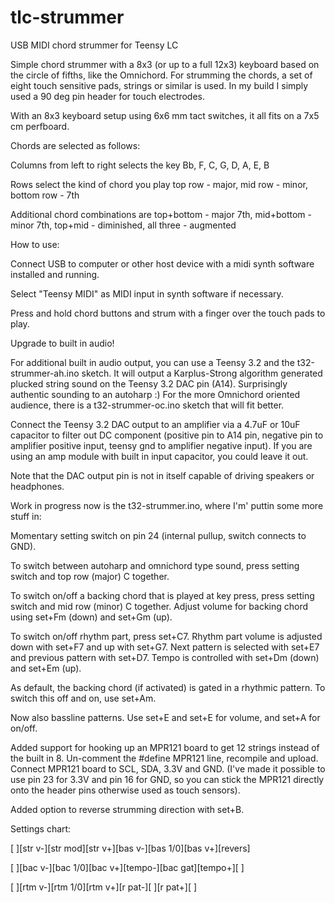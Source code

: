 # tlc-strummer
USB MIDI chord strummer for Teensy LC

Simple chord strummer with a 8x3 (or up to a full 12x3) keyboard based on the circle of fifths, like the Omnichord. For strumming the chords, a set of eight touch sensitive pads, strings or similar is used. In my build I simply used a 90 deg pin header for touch electrodes.

With an 8x3 keyboard setup using 6x6 mm tact switches, it all fits on a 7x5 cm perfboard.

Chords are selected as follows:

Columns from left to right selects the key
Bb, F, C, G, D, A, E, B

Rows select the kind of chord you play
top row     - major,
mid row     - minor,
bottom row  - 7th

Additional chord combinations are
top+bottom  - major 7th,
mid+bottom  - minor 7th,
top+mid     - diminished,
all three   - augmented

How to use:

Connect USB to computer or other host device with a midi synth software installed and running. 

Select "Teensy MIDI" as MIDI input in synth software if necessary.

Press and hold chord buttons and strum with a finger over the touch pads to play.


Upgrade to built in audio!

For additional built in audio output, you can use a Teensy 3.2 and the t32-strummer-ah.ino sketch. It will output a Karplus-Strong algorithm generated plucked string sound on the Teensy 3.2 DAC pin (A14). Surprisingly authentic sounding to an autoharp :) For the more Omnichord oriented audience, there is a t32-strummer-oc.ino sketch that will fit better.

Connect the Teensy 3.2 DAC output to an amplifier via a 4.7uF or 10uF capacitor to filter out DC component (positive pin to A14 pin, negative pin to amplifier positive input, teensy gnd to amplifier negative input). If you are using an amp module with built in input capacitor, you could leave it out.

Note that the DAC output pin is not in itself capable of driving speakers or headphones.


Work in progress now is the t32-strummer.ino, where I'm' puttin some more stuff in:

Momentary setting switch on pin 24 (internal pullup, switch connects to GND).

To switch between autoharp and omnichord type sound, press setting switch and top row (major) C together.

To switch on/off a backing chord that is played at key press, press setting switch and mid row (minor) C together. Adjust volume for backing chord using set+Fm (down) and set+Gm (up).

To switch on/off rhythm part, press set+C7. Rhythm part volume is adjusted down with set+F7 and up with set+G7. Next pattern is selected with set+E7 and previous pattern with set+D7. Tempo is controlled with set+Dm (down) and set+Em (up).

As default, the backing chord (if activated) is gated in a rhythmic pattern. To switch this off and on, use set+Am.

Now also bassline patterns. Use set+E and set+E for volume, and set+A for on/off.

Added support for hooking up an MPR121 board to get 12 strings instead of the built in 8. Un-comment the #define MPR121 line, recompile and upload. Connect MPR121 board to SCL, SDA, 3.3V and GND. (I've made it possible to use pin 23 for 3.3V and pin 16 for GND, so you can stick the MPR121 directly onto the header pins otherwise used as touch sensors).

Added option to reverse strumming direction with set+B.

Settings chart:

[      ][str v-][str mod][str v+][bas v-][bas 1/0][bas v+][revers]

[      ][bac v-][bac 1/0][bac v+][tempo-][bac gat][tempo+][      ]

[      ][rtm v-][rtm 1/0][rtm v+][r pat-][       ][r pat+][      ]


